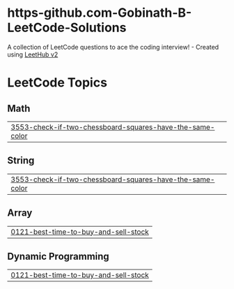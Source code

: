 # https-github.com-Gobinath-B-LeetCode-Solutions
A collection of LeetCode questions to ace the coding interview! - Created using [LeetHub v2](https://github.com/arunbhardwaj/LeetHub-2.0)

<!---LeetCode Topics Start-->
# LeetCode Topics
## Math
|  |
| ------- |
| [3553-check-if-two-chessboard-squares-have-the-same-color](https://github.com/Gobinath-B/https-github.com-Gobinath-B-LeetCode-Solutions/tree/master/3553-check-if-two-chessboard-squares-have-the-same-color) |
## String
|  |
| ------- |
| [3553-check-if-two-chessboard-squares-have-the-same-color](https://github.com/Gobinath-B/https-github.com-Gobinath-B-LeetCode-Solutions/tree/master/3553-check-if-two-chessboard-squares-have-the-same-color) |
## Array
|  |
| ------- |
| [0121-best-time-to-buy-and-sell-stock](https://github.com/Gobinath-B/https-github.com-Gobinath-B-LeetCode-Solutions/tree/master/0121-best-time-to-buy-and-sell-stock) |
## Dynamic Programming
|  |
| ------- |
| [0121-best-time-to-buy-and-sell-stock](https://github.com/Gobinath-B/https-github.com-Gobinath-B-LeetCode-Solutions/tree/master/0121-best-time-to-buy-and-sell-stock) |
<!---LeetCode Topics End-->